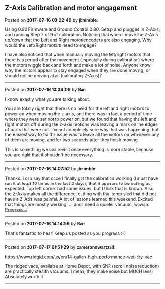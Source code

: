 ## Z-Axis Calibration and motor engagement
Posted on **2017-07-16 08:22:49** by **jbnimble**:

Using 0.80 Firmware and Ground Control 0.80. Setup and plugged in Z-Axis, and running Step 7 of 9 of calibration. Noticing that when I move the Z-Axis up/down that the Left and Right motor/encoders are also engaging. Why would the Left/Right motors need to engage?

I have also noticed that when manually moving the left/right motors that there is a period after the movement (especially during calibration) where the motors wiggle back and forth and make a lot of noise. Anyone know why the motors appear to stay engaged when they are done moving, or should not be moving at all (calibrating Z-Axis)?

---

Posted on **2017-07-16 13:34:09** by **Bar**:

I know exactly what you are talking about.

You are totally right that there is no need for the left and right motors to power on when moving the z-axis, and there was in fact a period of time where they were set not to power on, but we found that having the left and right motors off during the z-axis motions was leaving a mark on the edges of parts that were cut. I'm not completely sure why that was happening, but the easiest way to fix the issue was to leave all the motors on whenever any of them are moving, and for two seconds after they finish moving. 

This is something we can revisit once everything is more stable, because you are right that it shouldn't be necessary.

---

Posted on **2017-07-16 14:07:52** by **jbnimble**:

Thanks. I can say that once I finally got the calibration working (I must have run it at least 10 times in the last 2 days), that it appears to be cutting as expected. Top left corner had some issues, but I think that is known. Also the Z-Axis makes all the difference, cutting with that temp sled that did not have a Z-Axis was painful. A lot of lessons learned this weekend. Excited that things are mostly working! ... and I need a quieter vacuum, wowsa. [Progress...](//muut.com/u/maslowcnc/s1/:maslowcnc:q578:20170716_165916.jpg.jpg)

---

Posted on **2017-07-16 14:14:59** by **Bar**:

That's fantastic to hear! Keep us posted as you progress :-)

---

Posted on **2017-07-17 01:51:29** by **cameronswartzell**:

https://www.ridgid.com/us/en/14-gallon-high-performance-wet-dry-vac

The ridged vacs, available at Home Depot, with SNR (scroll noise reduction) are practically stealth vacuums. I mean, they make noise but MUCH less. Absolutely worth it

---

